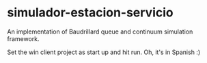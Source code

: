 # simulador-estacion-servicio
An implementation of Baudrillard queue and continuum simulation framework.

Set the win client project as start up and hit run. Oh, it's in Spanish :)
